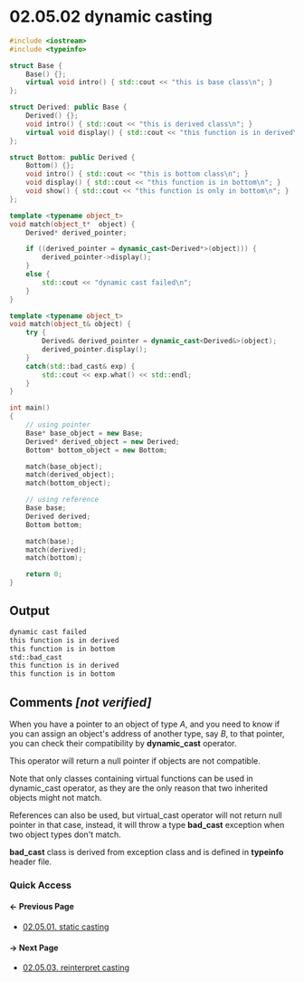 # 02.05.02 dynamic casting

```cxx
#include <iostream>
#include <typeinfo>

struct Base {
    Base() {};
    virtual void intro() { std::cout << "this is base class\n"; }
};

struct Derived: public Base {
    Derived() {};
    void intro() { std::cout << "this is derived class\n"; }
    virtual void display() { std::cout << "this function is in derived\n"; }
};

struct Bottom: public Derived {
    Bottom() {};
    void intro() { std::cout << "this is bottom class\n"; }
    void display() { std::cout << "this function is in bottom\n"; }
    void show() { std::cout << "this function is only in bottom\n"; }
};

template <typename object_t>
void match(object_t*  object) {
    Derived* derived_pointer;

    if ((derived_pointer = dynamic_cast<Derived*>(object))) {
        derived_pointer->display();
    }
    else {
        std::cout << "dynamic cast failed\n";
    }
}

template <typename object_t>
void match(object_t& object) {
    try {
        Derived& derived_pointer = dynamic_cast<Derived&>(object);
        derived_pointer.display();
    }
    catch(std::bad_cast& exp) {
        std::cout << exp.what() << std::endl;
    }
}

int main()
{
    // using pointer
    Base* base_object = new Base;
    Derived* derived_object = new Derived;
    Bottom* bottom_object = new Bottom;

    match(base_object);
    match(derived_object);
    match(bottom_object);

    // using reference
    Base base;
    Derived derived;
    Bottom bottom;

    match(base);
    match(derived);
    match(bottom);

    return 0;
}

```

## Output

```txt
dynamic cast failed
this function is in derived
this function is in bottom
std::bad_cast
this function is in derived
this function is in bottom
```

## Comments *[not verified]*

When you have a pointer to an object of type _A_, and you need to know
if you can assign an object's address of another type, say _B_, to that pointer,
you can check their compatibility by **dynamic_cast** operator.

This operator will return a null pointer if objects are not compatible.

Note that only classes containing virtual functions can be used in dynamic_cast operator,
as they are the only reason that two inherited objects might not match.

References can also be used, but virtual_cast operator will not return null pointer in that case,
instead, it will throw a type **bad_cast** exception when two object types don't match.

**bad_cast** class is derived from exception class and is defined in **typeinfo** header file.

### Quick Access

<div class="previous_page pagination">

#### &#8592; Previous Page

* [02.05.01. static casting](./../../02.object_oriented/05.casting/01.static.md)

</div>
<div class="next_page pagination">

#### &#8594; Next Page

* [02.05.03. reinterpret casting](./../../02.object_oriented/05.casting/03.reinterpret.md)

</div>
